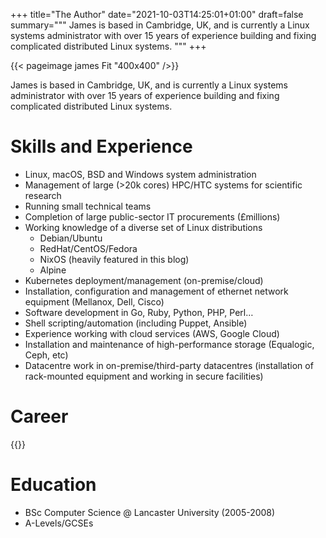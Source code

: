 +++
title="The Author"
date="2021-10-03T14:25:01+01:00"
draft=false
summary="""
James is based in Cambridge, UK, and is currently a Linux systems administrator
with over 15 years of experience building and fixing complicated distributed
Linux systems.
"""
+++

{{< pageimage james Fit "400x400" />}}

James is based in Cambridge, UK, and is currently a Linux systems administrator
with over 15 years of experience building and fixing complicated distributed
Linux systems.

# Skills and Experience

- Linux, macOS, BSD and Windows system administration
- Management of large (>20k cores) HPC/HTC systems for scientific research
- Running small technical teams
- Completion of large public-sector IT procurements (£millions)
- Working knowledge of a diverse set of Linux distributions
  - Debian/Ubuntu
  - RedHat/CentOS/Fedora
  - NixOS (heavily featured in this blog)
  - Alpine
- Kubernetes deployment/management (on-premise/cloud)
- Installation, configuration and management of ethernet network equipment (Mellanox, Dell,
  Cisco)
- Software development in Go, Ruby, Python, PHP, Perl…
- Shell scripting/automation (including Puppet, Ansible)
- Experience working with cloud services (AWS, Google Cloud)
- Installation and maintenance of high-performance storage (Equalogic, Ceph, etc)
- Datacentre work in on-premise/third-party datacentres (installation of
  rack-mounted equipment and working in secure facilities)

# Career

{{<joblist>}}

# Education

- BSc Computer Science @ Lancaster University (2005-2008)
- A-Levels/GCSEs
